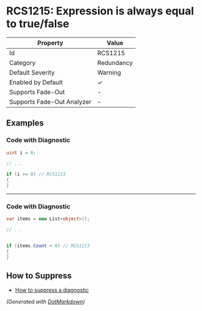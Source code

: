 # RCS1215: Expression is always equal to true/false

| Property                    | Value      |
| --------------------------- | ---------- |
| Id                          | RCS1215    |
| Category                    | Redundancy |
| Default Severity            | Warning    |
| Enabled by Default          | &#x2713;   |
| Supports Fade\-Out          | \-         |
| Supports Fade\-Out Analyzer | \-         |

## Examples

### Code with Diagnostic

```csharp
uint i = 0;

// ...

if (i >= 0) // RCS1213
{
}
```

- - -

### Code with Diagnostic

```csharp
var items = new List<object>();

// ...


if (items.Count < 0) // RCS1213
{
}
```

## How to Suppress

* [How to suppress a diagnostic](../HowToConfigureAnalyzers#how-to-suppress-a-diagnostic)

*\(Generated with [DotMarkdown](http://github.com/JosefPihrt/DotMarkdown)\)*